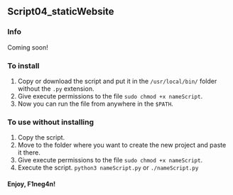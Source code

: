 ## Script04_staticWebsite
### Info
Coming soon!
### To install
1. Copy or download the script and put it in the `/usr/local/bin/` folder without the `.py` extension.
2. Give execute permissions to the file `sudo chmod +x nameScript`.
3. Now you can run the file from anywhere in the `$PATH`.
### To use without installing
1. Copy the script.
2. Move to the folder where you want to create the new project and paste it there.
2. Give execute permissions to the file `sudo chmod +x nameScript`.
3. Execute the script. `python3 nameScript.py` or `./nameScript.py`
#### Enjoy, F1neg4n!
